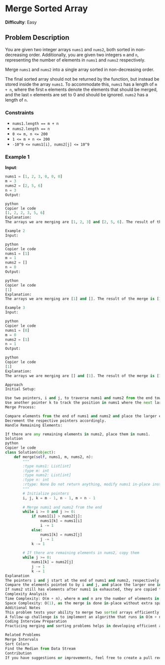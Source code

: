 # Merge Sorted Array

**Difficulty**: Easy

## Problem Description

You are given two integer arrays `nums1` and `nums2`, both sorted in non-decreasing order. Additionally, you are given two integers `m` and `n`, representing the number of elements in `nums1` and `nums2` respectively. 

Merge `nums1` and `nums2` into a single array sorted in non-decreasing order.

The final sorted array should not be returned by the function, but instead be stored inside the array `nums1`. To accommodate this, `nums1` has a length of `m + n`, where the first `m` elements denote the elements that should be merged, and the last `n` elements are set to 0 and should be ignored. `nums2` has a length of `n`.

### Constraints
- `nums1.length == m + n`
- `nums2.length == n`
- `0 <= m, n <= 200`
- `1 <= m + n <= 200`
- `-10^9 <= nums1[i], nums2[j] <= 10^9`

### Example 1

**Input**:
```python
nums1 = [1, 2, 3, 0, 0, 0]
m = 3
nums2 = [2, 5, 6]
n = 3
Output:

python
Copier le code
[1, 2, 2, 3, 5, 6]
Explanation:
The arrays we are merging are [1, 2, 3] and [2, 5, 6]. The result of the merge is [1, 2, 2, 3, 5, 6] with the underlined elements coming from nums1.

Example 2
Input:

python
Copier le code
nums1 = [1]
m = 1
nums2 = []
n = 0
Output:

python
Copier le code
[1]
Explanation:
The arrays we are merging are [1] and []. The result of the merge is [1].

Example 3
Input:

python
Copier le code
nums1 = [0]
m = 0
nums2 = [1]
n = 1
Output:

python
Copier le code
[1]
Explanation:
The arrays we are merging are [] and [1]. The result of the merge is [1]. Note that because m = 0, there are no elements in nums1. The 0 is only there to ensure the merge result can fit in nums1.

Approach
Initial Setup:

Use two pointers, i and j, to traverse nums1 and nums2 from the end towards the beginning.
Use another pointer k to track the position in nums1 where the next largest element should be placed.
Merge Process:

Compare elements from the end of nums1 and nums2 and place the larger element in the correct position in nums1.
Decrement the respective pointers accordingly.
Handle Remaining Elements:

If there are any remaining elements in nums2, place them in nums1.
Solution
python
Copier le code
class Solution(object):
    def merge(self, nums1, m, nums2, n):
        """
        :type nums1: List[int]
        :type m: int
        :type nums2: List[int]
        :type n: int
        :rtype: None Do not return anything, modify nums1 in-place instead.
        """
        # Initialize pointers
        i, j, k = m - 1, n - 1, m + n - 1
        
        # Merge nums1 and nums2 from the end
        while i >= 0 and j >= 0:
            if nums1[i] > nums2[j]:
                nums1[k] = nums1[i]
                i -= 1
            else:
                nums1[k] = nums2[j]
                j -= 1
            k -= 1
        
        # If there are remaining elements in nums2, copy them
        while j >= 0:
            nums1[k] = nums2[j]
            j -= 1
            k -= 1
Explanation
The pointers i and j start at the end of nums1 and nums2, respectively. k starts at the end of the merged array.
Compare the elements pointed to by i and j, and place the larger one in the position k.
If nums2 still has elements after nums1 is exhausted, they are copied to the beginning of nums1.
Complexity Analysis
Time Complexity: O(m + n), where m and n are the number of elements in nums1 and nums2, respectively. This is because each element is processed exactly once.
Space Complexity: O(1), as the merge is done in-place without extra space.
Additional Notes
This problem tests your ability to merge two sorted arrays efficiently and handle in-place modifications.
A follow-up challenge is to implement an algorithm that runs in O(m + n) time, which is addressed in the above approach.
Coding Interview Preparation
Practicing merging and sorting problems helps in developing efficient algorithmic skills, which are crucial for technical interviews.

Related Problems
Merge Intervals
Sort Colors
Find the Median from Data Stream
Contribution
If you have suggestions or improvements, feel free to create a pull request. Contributions are welcome!